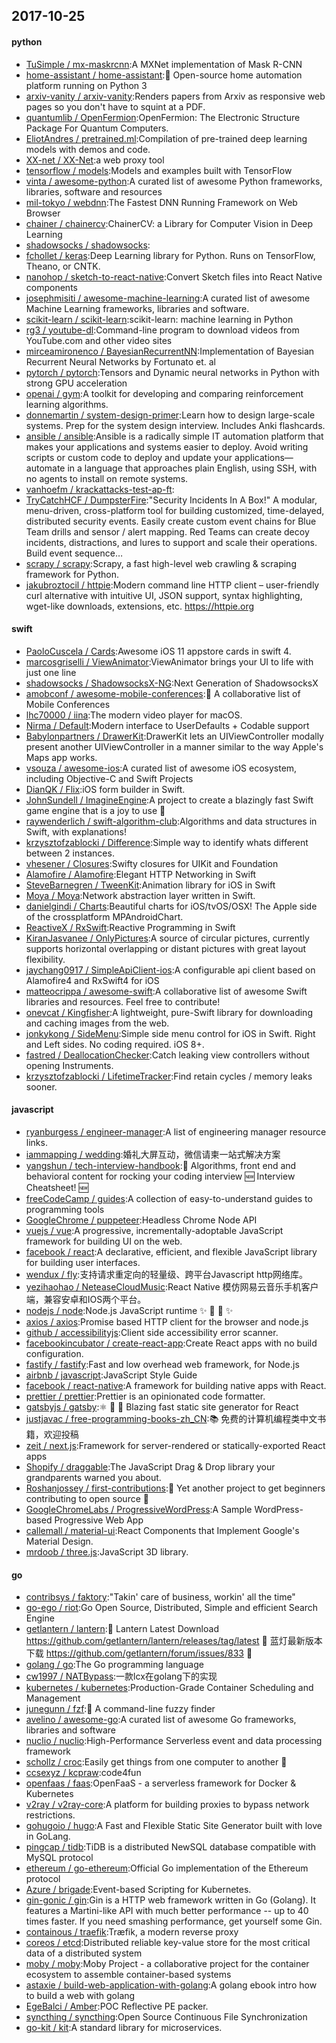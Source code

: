 ## 2017-10-25

#### python
* [TuSimple / mx-maskrcnn](https://github.com/TuSimple/mx-maskrcnn):A MXNet implementation of Mask R-CNN
* [home-assistant / home-assistant](https://github.com/home-assistant/home-assistant):🏡 Open-source home automation platform running on Python 3
* [arxiv-vanity / arxiv-vanity](https://github.com/arxiv-vanity/arxiv-vanity):Renders papers from Arxiv as responsive web pages so you don't have to squint at a PDF.
* [quantumlib / OpenFermion](https://github.com/quantumlib/OpenFermion):OpenFermion: The Electronic Structure Package For Quantum Computers.
* [EliotAndres / pretrained.ml](https://github.com/EliotAndres/pretrained.ml):Compilation of pre-trained deep learning models with demos and code.
* [XX-net / XX-Net](https://github.com/XX-net/XX-Net):a web proxy tool
* [tensorflow / models](https://github.com/tensorflow/models):Models and examples built with TensorFlow
* [vinta / awesome-python](https://github.com/vinta/awesome-python):A curated list of awesome Python frameworks, libraries, software and resources
* [mil-tokyo / webdnn](https://github.com/mil-tokyo/webdnn):The Fastest DNN Running Framework on Web Browser
* [chainer / chainercv](https://github.com/chainer/chainercv):ChainerCV: a Library for Computer Vision in Deep Learning
* [shadowsocks / shadowsocks](https://github.com/shadowsocks/shadowsocks):
* [fchollet / keras](https://github.com/fchollet/keras):Deep Learning library for Python. Runs on TensorFlow, Theano, or CNTK.
* [nanohop / sketch-to-react-native](https://github.com/nanohop/sketch-to-react-native):Convert Sketch files into React Native components
* [josephmisiti / awesome-machine-learning](https://github.com/josephmisiti/awesome-machine-learning):A curated list of awesome Machine Learning frameworks, libraries and software.
* [scikit-learn / scikit-learn](https://github.com/scikit-learn/scikit-learn):scikit-learn: machine learning in Python
* [rg3 / youtube-dl](https://github.com/rg3/youtube-dl):Command-line program to download videos from YouTube.com and other video sites
* [mirceamironenco / BayesianRecurrentNN](https://github.com/mirceamironenco/BayesianRecurrentNN):Implementation of Bayesian Recurrent Neural Networks by Fortunato et. al
* [pytorch / pytorch](https://github.com/pytorch/pytorch):Tensors and Dynamic neural networks in Python with strong GPU acceleration
* [openai / gym](https://github.com/openai/gym):A toolkit for developing and comparing reinforcement learning algorithms.
* [donnemartin / system-design-primer](https://github.com/donnemartin/system-design-primer):Learn how to design large-scale systems. Prep for the system design interview. Includes Anki flashcards.
* [ansible / ansible](https://github.com/ansible/ansible):Ansible is a radically simple IT automation platform that makes your applications and systems easier to deploy. Avoid writing scripts or custom code to deploy and update your applications— automate in a language that approaches plain English, using SSH, with no agents to install on remote systems.
* [vanhoefm / krackattacks-test-ap-ft](https://github.com/vanhoefm/krackattacks-test-ap-ft):
* [TryCatchHCF / DumpsterFire](https://github.com/TryCatchHCF/DumpsterFire):"Security Incidents In A Box!" A modular, menu-driven, cross-platform tool for building customized, time-delayed, distributed security events. Easily create custom event chains for Blue Team drills and sensor / alert mapping. Red Teams can create decoy incidents, distractions, and lures to support and scale their operations. Build event sequence…
* [scrapy / scrapy](https://github.com/scrapy/scrapy):Scrapy, a fast high-level web crawling & scraping framework for Python.
* [jakubroztocil / httpie](https://github.com/jakubroztocil/httpie):Modern command line HTTP client – user-friendly curl alternative with intuitive UI, JSON support, syntax highlighting, wget-like downloads, extensions, etc. https://httpie.org

#### swift
* [PaoloCuscela / Cards](https://github.com/PaoloCuscela/Cards):Awesome iOS 11 appstore cards in swift 4.
* [marcosgriselli / ViewAnimator](https://github.com/marcosgriselli/ViewAnimator):ViewAnimator brings your UI to life with just one line
* [shadowsocks / ShadowsocksX-NG](https://github.com/shadowsocks/ShadowsocksX-NG):Next Generation of ShadowsocksX
* [amobconf / awesome-mobile-conferences](https://github.com/amobconf/awesome-mobile-conferences):📲 A collaborative list of Mobile Conferences
* [lhc70000 / iina](https://github.com/lhc70000/iina):The modern video player for macOS.
* [Nirma / Default](https://github.com/Nirma/Default):Modern interface to UserDefaults + Codable support
* [Babylonpartners / DrawerKit](https://github.com/Babylonpartners/DrawerKit):DrawerKit lets an UIViewController modally present another UIViewController in a manner similar to the way Apple's Maps app works.
* [vsouza / awesome-ios](https://github.com/vsouza/awesome-ios):A curated list of awesome iOS ecosystem, including Objective-C and Swift Projects
* [DianQK / Flix](https://github.com/DianQK/Flix):iOS form builder in Swift.
* [JohnSundell / ImagineEngine](https://github.com/JohnSundell/ImagineEngine):A project to create a blazingly fast Swift game engine that is a joy to use 🚀
* [raywenderlich / swift-algorithm-club](https://github.com/raywenderlich/swift-algorithm-club):Algorithms and data structures in Swift, with explanations!
* [krzysztofzablocki / Difference](https://github.com/krzysztofzablocki/Difference):Simple way to identify whats different between 2 instances.
* [vhesener / Closures](https://github.com/vhesener/Closures):Swifty closures for UIKit and Foundation
* [Alamofire / Alamofire](https://github.com/Alamofire/Alamofire):Elegant HTTP Networking in Swift
* [SteveBarnegren / TweenKit](https://github.com/SteveBarnegren/TweenKit):Animation library for iOS in Swift
* [Moya / Moya](https://github.com/Moya/Moya):Network abstraction layer written in Swift.
* [danielgindi / Charts](https://github.com/danielgindi/Charts):Beautiful charts for iOS/tvOS/OSX! The Apple side of the crossplatform MPAndroidChart.
* [ReactiveX / RxSwift](https://github.com/ReactiveX/RxSwift):Reactive Programming in Swift
* [KiranJasvanee / OnlyPictures](https://github.com/KiranJasvanee/OnlyPictures):A source of circular pictures, currently supports horizontal overlapping or distant pictures with great layout flexibility.
* [jaychang0917 / SimpleApiClient-ios](https://github.com/jaychang0917/SimpleApiClient-ios):A configurable api client based on Alamofire4 and RxSwift4 for iOS
* [matteocrippa / awesome-swift](https://github.com/matteocrippa/awesome-swift):A collaborative list of awesome Swift libraries and resources. Feel free to contribute!
* [onevcat / Kingfisher](https://github.com/onevcat/Kingfisher):A lightweight, pure-Swift library for downloading and caching images from the web.
* [jonkykong / SideMenu](https://github.com/jonkykong/SideMenu):Simple side menu control for iOS in Swift. Right and Left sides. No coding required. iOS 8+.
* [fastred / DeallocationChecker](https://github.com/fastred/DeallocationChecker):Catch leaking view controllers without opening Instruments.
* [krzysztofzablocki / LifetimeTracker](https://github.com/krzysztofzablocki/LifetimeTracker):Find retain cycles / memory leaks sooner.

#### javascript
* [ryanburgess / engineer-manager](https://github.com/ryanburgess/engineer-manager):A list of engineering manager resource links.
* [iammapping / wedding](https://github.com/iammapping/wedding):婚礼大屏互动，微信请柬一站式解决方案
* [yangshun / tech-interview-handbook](https://github.com/yangshun/tech-interview-handbook):💯 Algorithms, front end and behavioral content for rocking your coding interview 🆕 Interview Cheatsheet! 🆕
* [freeCodeCamp / guides](https://github.com/freeCodeCamp/guides):A collection of easy-to-understand guides to programming tools
* [GoogleChrome / puppeteer](https://github.com/GoogleChrome/puppeteer):Headless Chrome Node API
* [vuejs / vue](https://github.com/vuejs/vue):A progressive, incrementally-adoptable JavaScript framework for building UI on the web.
* [facebook / react](https://github.com/facebook/react):A declarative, efficient, and flexible JavaScript library for building user interfaces.
* [wendux / fly](https://github.com/wendux/fly):支持请求重定向的轻量级、跨平台Javascript http网络库。
* [yezihaohao / NeteaseCloudMusic](https://github.com/yezihaohao/NeteaseCloudMusic):React Native 模仿网易云音乐手机客户端，兼容安卓和IOS两个平台。
* [nodejs / node](https://github.com/nodejs/node):Node.js JavaScript runtime ✨ 🐢 🚀 ✨
* [axios / axios](https://github.com/axios/axios):Promise based HTTP client for the browser and node.js
* [github / accessibilityjs](https://github.com/github/accessibilityjs):Client side accessibility error scanner.
* [facebookincubator / create-react-app](https://github.com/facebookincubator/create-react-app):Create React apps with no build configuration.
* [fastify / fastify](https://github.com/fastify/fastify):Fast and low overhead web framework, for Node.js
* [airbnb / javascript](https://github.com/airbnb/javascript):JavaScript Style Guide
* [facebook / react-native](https://github.com/facebook/react-native):A framework for building native apps with React.
* [prettier / prettier](https://github.com/prettier/prettier):Prettier is an opinionated code formatter.
* [gatsbyjs / gatsby](https://github.com/gatsbyjs/gatsby):⚛️ 📄 🚀 Blazing fast static site generator for React
* [justjavac / free-programming-books-zh_CN](https://github.com/justjavac/free-programming-books-zh_CN):📚 免费的计算机编程类中文书籍，欢迎投稿
* [zeit / next.js](https://github.com/zeit/next.js):Framework for server-rendered or statically-exported React apps
* [Shopify / draggable](https://github.com/Shopify/draggable):The JavaScript Drag & Drop library your grandparents warned you about.
* [Roshanjossey / first-contributions](https://github.com/Roshanjossey/first-contributions):🚀 Yet another project to get beginners contributing to open source 🔰
* [GoogleChromeLabs / ProgressiveWordPress](https://github.com/GoogleChromeLabs/ProgressiveWordPress):A Sample WordPress-based Progressive Web App
* [callemall / material-ui](https://github.com/callemall/material-ui):React Components that Implement Google's Material Design.
* [mrdoob / three.js](https://github.com/mrdoob/three.js):JavaScript 3D library.

#### go
* [contribsys / faktory](https://github.com/contribsys/faktory):"Takin' care of business, workin' all the time"
* [go-ego / riot](https://github.com/go-ego/riot):Go Open Source, Distributed, Simple and efficient Search Engine
* [getlantern / lantern](https://github.com/getlantern/lantern):🔴 Lantern Latest Download https://github.com/getlantern/lantern/releases/tag/latest 🔴 蓝灯最新版本下载 https://github.com/getlantern/forum/issues/833 🔴
* [golang / go](https://github.com/golang/go):The Go programming language
* [cw1997 / NATBypass](https://github.com/cw1997/NATBypass):一款lcx在golang下的实现
* [kubernetes / kubernetes](https://github.com/kubernetes/kubernetes):Production-Grade Container Scheduling and Management
* [junegunn / fzf](https://github.com/junegunn/fzf):🌸 A command-line fuzzy finder
* [avelino / awesome-go](https://github.com/avelino/awesome-go):A curated list of awesome Go frameworks, libraries and software
* [nuclio / nuclio](https://github.com/nuclio/nuclio):High-Performance Serverless event and data processing framework
* [schollz / croc](https://github.com/schollz/croc):Easily get things from one computer to another 🐊
* [ccsexyz / kcpraw](https://github.com/ccsexyz/kcpraw):code4fun
* [openfaas / faas](https://github.com/openfaas/faas):OpenFaaS - a serverless framework for Docker & Kubernetes
* [v2ray / v2ray-core](https://github.com/v2ray/v2ray-core):A platform for building proxies to bypass network restrictions.
* [gohugoio / hugo](https://github.com/gohugoio/hugo):A Fast and Flexible Static Site Generator built with love in GoLang.
* [pingcap / tidb](https://github.com/pingcap/tidb):TiDB is a distributed NewSQL database compatible with MySQL protocol
* [ethereum / go-ethereum](https://github.com/ethereum/go-ethereum):Official Go implementation of the Ethereum protocol
* [Azure / brigade](https://github.com/Azure/brigade):Event-based Scripting for Kubernetes.
* [gin-gonic / gin](https://github.com/gin-gonic/gin):Gin is a HTTP web framework written in Go (Golang). It features a Martini-like API with much better performance -- up to 40 times faster. If you need smashing performance, get yourself some Gin.
* [containous / traefik](https://github.com/containous/traefik):Træfik, a modern reverse proxy
* [coreos / etcd](https://github.com/coreos/etcd):Distributed reliable key-value store for the most critical data of a distributed system
* [moby / moby](https://github.com/moby/moby):Moby Project - a collaborative project for the container ecosystem to assemble container-based systems
* [astaxie / build-web-application-with-golang](https://github.com/astaxie/build-web-application-with-golang):A golang ebook intro how to build a web with golang
* [EgeBalci / Amber](https://github.com/EgeBalci/Amber):POC Reflective PE packer.
* [syncthing / syncthing](https://github.com/syncthing/syncthing):Open Source Continuous File Synchronization
* [go-kit / kit](https://github.com/go-kit/kit):A standard library for microservices.
